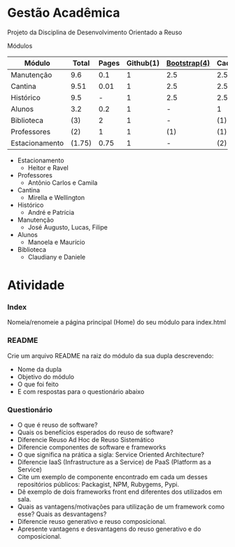 Gestão Acadêmica
===============

Projeto da Disciplina de Desenvolvimento Orientado a Reuso 

Módulos
	
|Módulo  | Total | Pages| Github(1)|[Bootstrap(4)](http://getbootstrap.com/examples/starter-template/)|Cadastro(3)|Listar(2)|Salvar(5)|
|--------|-------|------|----------|-------------|-----------|---------|---------|
|Manutenção| 9.6 |0.1| 1 | 2.5 | 2.5 | 2.5 | STORAGE(1)|
|Cantina | 9.51 |0.01 |1 |2.5 | 2.5 | 2.5 | BD (1)|
|Histórico | 9.5 |-| 1 | 2.5| 2.5 | 2.5 |STORAGE(1) | 
|Alunos  | 3.2 | 0.2|1 | - |1  | 1 |- |
|Biblioteca | (3)|  2| 1 |- | (1) | (1) |- |
|Professores| (2) |1 |1 | (1) | (1) | - | - |
|Estacionamento |(1.75)| 0.75 | 1 | - | (2) | (2) | (STORAGE(1)|

- Estacionamento
	- 	Heitor e Ravel
- Professores
	- Antônio Carlos e Camila
- Cantina
	- Mirella e Wellington
- Histórico
	- André e Patrícia
- Manutenção
	- José Augusto, Lucas, Filipe
- Alunos
	- Manoela e Maurício
- Biblioteca
	- Claudiany e Daniele
	
# Atividade

### Index

Nomeia/renomeie a página principal (Home) do seu módulo para index.html

### README

Crie um arquivo README na raiz do módulo da sua dupla descrevendo:

- Nome da dupla
- Objetivo do módulo
- O que foi feito
- E com respostas para o questionário abaixo

### Questionário
	
- O que é reuso de software? 
- Quais os benefícios esperados do reuso de software?
- Diferencie Reuso Ad Hoc de Reuso Sistemático
- Diferencie componentes de software e frameworks
- O que significa na prática a sigla: Service Oriented Architecture?
- Diferencie IaaS (Infrastructure as a Service) de PaaS (Platform as a Service)
- Cite um exemplo de componente encontrado em cada um desses repositórios públicos: Packagist, NPM, Rubygems, Pypi.
- Dê exemplo de dois frameworks front end diferentes dos utilizados em sala.
- Quais as vantagens/motivações para utilização de um framework como esse? Quais as desvantagens? 
- Diferencie reuso generativo e reuso composicional.
- Apresente vantagens e desvantagens do reuso generativo e do composicional.

